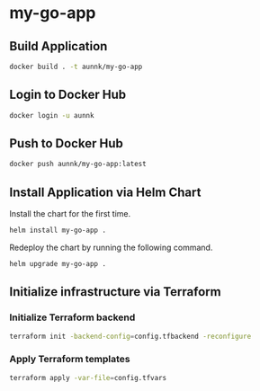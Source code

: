 # my-go-app

## Build Application

```bash
docker build . -t aunnk/my-go-app
```

## Login to Docker Hub

```bash
docker login -u aunnk
```

## Push to Docker Hub

```bash
docker push aunnk/my-go-app:latest
```

## Install Application via Helm Chart

Install the chart for the first time.

```bash
helm install my-go-app .
```

Redeploy the chart by running the following command.

```bash
helm upgrade my-go-app .
```

## Initialize infrastructure via Terraform

### Initialize Terraform backend

```bash
terraform init -backend-config=config.tfbackend -reconfigure
```

### Apply Terraform templates

```bash
terraform apply -var-file=config.tfvars
```
